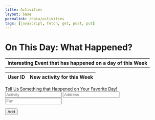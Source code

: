 ```yaml
---
title: Activities
layout: base
permalink: /data/activities
tags: [javascript, fetch, get, post, put]
---
```


<h1>On This Day: What Happened?</h1>


<html>
<body>


<table style="width:100%" id="table">
  <tr>
    <th>Interesting Event that has happened on a day of this Week</th>
  </tr>
</table>

<script>


var requestOptions = {
  method: 'GET',
  redirect: 'follow'
};


fetch("https://finalcptperiod4.duckdns.org/api/activities/", requestOptions)
  .then(response => response.json())
  .then(r => {
  r.forEach(ev => {
    const row = document.createElement("tr")
    const data = document.createElement("td")
    data.innerHTML = `${ev.activity}, ${ev.address}: ${ev.fun}`
    row.appendChild(data)
    document.getElementById("table").appendChild(row)
  })
  })
  .catch(error => console.log('error', error))

function reset() {
  window.location.reload();
}

</script>

<table>
  <thead>
  <tr>
    <th>User ID</th>
    <th>New activity for this Week</th>
  </tr>
  </thead>
  <tbody id="result">
    <!-- javascript generated data -->
  </tbody>
</table>


<script>


const resultContainer = document.getElementById("result");
  // prepare URL's to allow easy switch from deployment and localhost
const url = "https://finalcptperiod4.duckdns.org/api/activities"
  //const url = "https://flask.nighthawkcodingsociety.com/api/users"
const create_fetch = url + '/create';
const read_fetch = url + '/';
read_users();


function read_users() {
    // prepare fetch options
    const read_options = {
      method: 'GET', // *GET, POST, PUT, DELETE, etc.
      mode: 'cors', // no-cors, *cors, same-origin
      cache: 'default', // *default, no-cache, reload, force-cache, only-if-cached
      credentials: 'omit', // include, *same-origin, omit
      headers: {
        'Content-Type': 'application/json'
      },
    };     // fetch the data from API
    fetch(read_fetch, read_options)
      // response is a RESTful "promise" on any successful fetch
      .then(response => {
        // check for response errors
        if (response.status !== 200) {
            const errorMsg = 'Database read error: ' + response.status;
            console.log(errorMsg);
            const tr = document.createElement("tr");
            const td = document.createElement("td");
            td.innerHTML = errorMsg;
            tr.appendChild(td);
            return;
        }
        // valid response will have json data
        response.json().then(data => {
            console.log(data);
            for (let row in data) {
              console.log(data[row]);
              add_row(data[row]);
            }
        })
    })
      // catch fetch errors (ie ACCESS to server blocked)
    .catch(err => {
      console.error(err);
      const tr = document.createElement("tr");
      const td = document.createElement("td");
      td.innerHTML = err;
      tr.appendChild(td);
      resultContainer.appendChild(tr);
    });
  }
</script>


<form action="javascript:create_user()">
 <p><label>
        Tell Us Something that Happened on Your Favorite Day!
        <input type="text" name="activity" id="activity" placeholder="Activity" required>
        <input type="text" name="activity" id="address" placeholder="Address" required>
        <input type="text" name="activity" id="fun" placeholder="Fun" required>
    </label></p>
    <p><button>Add</button></p>
</form>


<script>
  function create_user() {
    fetch("https://finalcptperiod4.duckdns.org/api/activities/create", {
      method: 'POST',
      headers: {
        'Content-Type': 'application/json'
      },
      body: JSON.stringify({activity:document.getElementById("activity").value,address:document.getElementById("address").value,fun:document.getElementById("fun").value})
    }).then(e => console.log(
     
      "yay"
    ));
  }
</script>


</body>


</html>